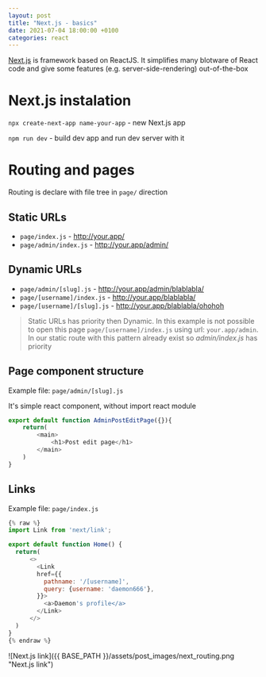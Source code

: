 ```yaml
---
layout: post
title: "Next.js - basics"
date: 2021-07-04 18:00:00 +0100
categories: react
---
```


[Next.js](https://nextjs.org/) is framework based on ReactJS. It simplifies many blotware of React code and give some features (e.g. server-side-rendering) out-of-the-box

# Next.js instalation

`npx create-next-app name-your-app` - new Next.js app

`npm run dev` - build dev app and run dev server with it

# Routing and pages
Routing is declare with file tree in `page/` direction

## Static URLs

- `page/index.js` - http://your.app/
- `page/admin/index.js` - http://your.app/admin/

## Dynamic URLs
- `page/admin/[slug].js` - http://your.app/admin/blablabla/
- `page/[username]/index.js` - http://your.app/blablabla/ 
- `page/[username]/[slug].js` - http://your.app/blablabla/ohohoh


> Static URLs has priority then Dynamic. In this example is not possible to open this page `page/[username]/index.js` using url: `your.app/admin`. In our static route with this pattern already exist so *admin/index.js* has priority


## Page component structure
Example file: `page/admin/[slug].js`

It's simple react component, without import react module

```javascript
export default function AdminPostEditPage({}){
    return(
        <main>
            <h1>Post edit page</h1>
        </main>
    )
}
```

## Links
Example file: `page/index.js`

```javascript
{% raw %}
import Link from 'next/link';

export default function Home() {
  return(
      <>
        <Link
        href={{
          pathname: '/[username]',
          query: {username: 'daemon666'},
        }}>
          <a>Daemon's profile</a>
        </Link>
      </>
  )
}
{% endraw %}
```

![Next.js link]({{ BASE_PATH }}/assets/post_images/next_routing.png "Next.js link")
